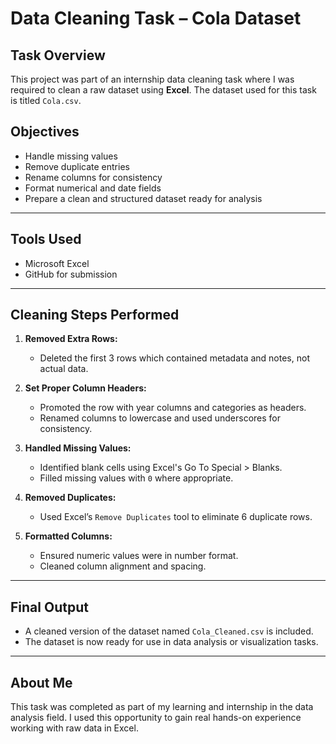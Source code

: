 # Data Cleaning Task – Cola Dataset

## Task Overview
This project was part of an internship data cleaning task where I was required to clean a raw dataset using **Excel**. The dataset used for this task is titled `Cola.csv`.

##  Objectives
- Handle missing values
- Remove duplicate entries
- Rename columns for consistency
- Format numerical and date fields
- Prepare a clean and structured dataset ready for analysis

---

## Tools Used
- Microsoft Excel
- GitHub for submission

---

##  Cleaning Steps Performed

1. **Removed Extra Rows:**
   - Deleted the first 3 rows which contained metadata and notes, not actual data.

2. **Set Proper Column Headers:**
   - Promoted the row with year columns and categories as headers.
   - Renamed columns to lowercase and used underscores for consistency.

3. **Handled Missing Values:**
   - Identified blank cells using Excel's Go To Special > Blanks.
   - Filled missing values with `0` where appropriate.

4. **Removed Duplicates:**
   - Used Excel’s `Remove Duplicates` tool to eliminate 6 duplicate rows.

5. **Formatted Columns:**
   - Ensured numeric values were in number format.
   - Cleaned column alignment and spacing.

---

## Final Output
- A cleaned version of the dataset named `Cola_Cleaned.csv` is included.
- The dataset is now ready for use in data analysis or visualization tasks.

---

##  About Me
This task was completed as part of my learning and internship in the data analysis field. I used this opportunity to gain real hands-on experience working with raw data in Excel.

